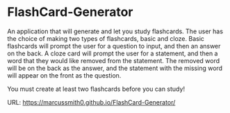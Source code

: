 # FlashCard-Generator

An application that will generate and let you study flashcards. The user has the choice of making two types of flashcards, basic and cloze.
Basic flashcards will prompt the user for a question to input, and then an answer on the back. A cloze card will prompt the user for a statement,
and then a word that they would like removed from the statement. The removed word will be on the back as the answer, and the statement with the missing word
will appear on the front as the question.

You must create at least two flashcards before you can study!

URL: https://marcussmith0.github.io/FlashCard-Generator/